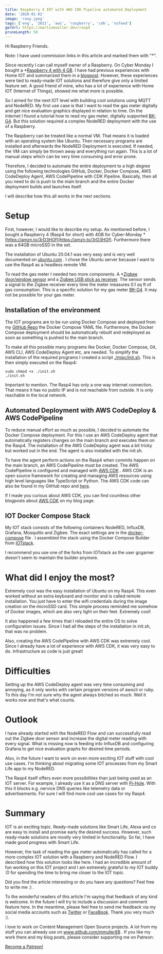 ```yaml
---
title: Raspberry 4 IOT with AWS CDK Pipeline automated Deployment
date: '2020-01-02'
image: 'rasp.jpeg'
tags: ['eng', '2021', 'aws', 'raspberry', 'cdk', 'nofeed']
gerUrl: https://martinmueller.dev/rasp4
pruneLength: 50
---
```


Hi Raspberry Friends.

Note: I have used commission links in this article and marked them with "*".

Since recently I can call myself owner of a Raspberry. On Cyber Monday I bought a *[Raspberry 4 with 4 GB](https://amzn.to/3rD3HOf). I have had previous experiences with Home IOT and summarized them in a [blogpost](https://martinmueller.dev/smart-home). However, these experiences were tied to ready-made IOT solutions and therefore give only a limited feature set. A good friend of mine, who has a lot of experience with Home IOT (Internet of Things), showed me what more is possible.

So I aimed for the next IOT level with building cool solutions using MQTT and NodeRED. My first use case is that I want to read the gas meter digitally and get nice evaluation graphics displayed in relation to time. On the internet I found a tutorial how to read my gas meter, digitally supported [BK-G4](https://forum.iobroker.net/topic/27960/gasz%C3%A4hler-bk-g4-auslesen-mit-zigbee-fensterkontakt). But this solution required a complex NodeRED deployment with the use of a Raspberry.

The Raspberry can be treated like a normal VM. That means it is loaded with an operating system like Ubuntu. Then necessary programs are installed and afterwards the NodeRED Deployment is executed. If needed, the VM can simply be thrown away and everything run again. This is a lot of manual steps which can be very time consuming and error prone.

Therefore, I decided to automate the entire deployment to a high degree using the following technologies GitHub, Docker, Docker Compose, AWS CodeDeploy Agent, AWS CodePipeline with CDK Pipeline. Basically, then all you need to do is push to the main branch and the entire Docker deployment builds and launches itself.

I will describe how this all works in the next sections.

# Setup

First, however, I would like to describe my setup. As mentioned before, I bought a Raspberry 4 (Rasp4 for short) with 4GB for Cyber-Monday *[https://amzn.to/3rD3HOf](https://amzn.to/3rD3HOf). Furthermore there was a 64GB microSSD in the set.

The installation of Ubuntu 20.04.1 was very easy and is very well documented on [ubuntu.com](https://ubuntu.com/download/raspberry-pi) . I chose the Ubuntu server because I want to use the Rasp4 as a headless remote VM.

To read the gas meter I needed two more components. A *[Zigbee door/window sensor](https://amzn.to/37Vsm8S) and a [Zigbee USB stick as receiver](https://amzn.to/3hrc7nd). The sensor sends a signal to the Zigbee receiver every time the meter measures 0.1 sq ft of gas consumption. This is a specific solution for my gas meter [BK-G4](https://forum.iobroker.net/topic/27960/gasz%C3%A4hler-bk-g4-auslesen-mit-zigbee-fensterkontakt). It may not be possible for your gas meter.

## Installation of the environment

The IOT programs are to be run using Docker Compose and deployed from my [GitHub Repo](https://github.com/mmuller88/rasp4) the Docker Compose YAML file. Furthermore, the Docker Compose deployment should be automatically rebuilt and redeployed as soon as something is pushed to the main branch.

To make all this possible many programs like Docker, Docker Compose, Git, AWS CLI, AWS CodeDeploy Agent etc, are needed. To simplify the installation of the required programs I created a script [./misc/init.sh](https://github.com/mmuller88/rasp4/blob/master/misc/init.sh). This is then simply executed on the Rasp4:

```
sudo chmod +x ./init.sh
./init.sh
```

Important to mention. The Rasp4 has only a one way internet connection. That means it has no public IP and is not reachable from outside. It is only reachable in the local network.

## Automated Deployment with AWS CodeDeploy & AWS CodePipeline

To reduce manual effort as much as possible, I decided to automate the Docker Compose deployment. For this I use an AWS CodeDeploy agent that automatically registers changes on the main branch and executes them on the Rasp4. The installation of the AWS CodeDeploy agent was a bit tricky but worked out in the end. The agent is also installed with the init.sh.

To have the agent perform actions on the Rasp4 when commits happen on the main branch, an AWS CodePipeline must be created. The AWS CodePipeline is configured and managed with [AWS CDK](https://github.com/aws/aws-cdk) . AWS CDK is an open source framework for creating and managing AWS resources using high level languages like TypeScript or Python. The AWS CDK code can also be found in my GitHub repo and [here](https://github.com/mmuller88/rasp4/blob/master/src).

If I made you curious about AWS CDK, you can find countless other blogposts about [AWS CDK](https://martinmueller.dev/tags/cdk) on my blog page.

## IOT Docker Compose Stack

My IOT stack consists of the following containers NodeRED, InfluxDB, Grafana, Mosquitto and Zigbee. The exact settings are in the [docker-compose](https://github.com/mmuller88/rasp4/blob/master/docker-compose.yml) file . I assembled the stack using the Docker Compose Builder from [IOTstack](https://github.com/gcgarner/IOTstack).

I recommend you use one of the forks from IOTstack as the user gcgarner doesn't seem to maintain the builder anymore.

# What did I enjoy the most?

Extremely cool was the easy installation of Ubuntu on my Rasp4. This even worked without an extra keyboard and monitor and is called remote installation. You just have to enter the wifi credentials during the image creation on the microSSD card. This simple process reminded me somehow of Docker images, which are also very light on their feet. Extremely cool!

It also happened a few times that I reloaded the entire OS to solve configuration issues. Since I had all the steps of the installation in init.sh, that was no problem.

Also, creating the AWS CodePipeline with AWS CDK was extremely cool. Since I already have a lot of experience with AWS CDK, it was very easy to do. Infrastructure as code is just great!

# Difficulties

Setting up the AWS CodeDeploy agent was very time consuming and annoying, as it only works with certain program versions of awscli or ruby. To this day I'm not sure why the agent always bitched so much. Well it works now and that's what counts.

# Outlook

I have already started with the NodeRED Flow and can successfully read out the Zigbee door sensor and increase the digital meter reading with every signal. What is missing now is feeding into InfluxDB and configuring Grafana to get nice evaluation graphs for desired time periods.

Also, in the future I want to work on even more exciting IOT stuff with cool use cases. I'm thinking about migrating some IOT processes from my Smart Life app to my NodeRED.

The Rasp4 itself offers even more possibilities than just being used as an IOT server. For example, I already use it as a DNS server with [Pi-Hole](https://github.com/pi-hole/pi-hole). With this it blocks e.g. nervice DNS queries like telemetry data or advertisements. For sure I will find more cool use cases for my Rasp4.

# Summary
IOT is an exciting topic. Ready-made solutions like Smart Life, Alexa and co are easy to install and promise early the desired success. However, such ready-made solutions are mostly very limited in functionality. So far, I have made good progress with Smart Life.

However, the task of reading the gas meter automatically has called for a more complex IOT solution with a Raspberry and NodeRED Flow. I described how this solution looks like here. I had an incredible amount of fun working on this IOT project and I am extremely grateful to my IOT buddy :D for spending the time to bring me closer to the IOT topic.

Did you find the article interesting or do you have any questions? Feel free to write me :) .

To the wonderful readers of this article I'm saying that feedback of any kind is welcome. In the future I will try to include a discussion and comment feature here. In the meantime, please feel free to send me feedback via my social media accounts such as [Twitter](https://twitter.com/MartinMueller_) or [FaceBook](https://www.facebook.com/martin.muller.10485). Thank you very much :).

I love to work on Content Management Open Source projects. A lot from my stuff you can already use on www.github.com/mmuller88 . If you like my work there and my blog posts, please consider supporting me on Patreon:

<a href="https://www.patreon.com/bePatron?u=29010217" data-patreon-widget-type="become-patron-button">Become a Patreon!</a><script async src="https://c6.patreon.com/becomePatronButton.bundle.js"></script>
